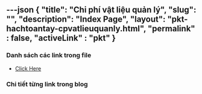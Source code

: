 ---json
{
    "title": "Chi phí vật liệu quản lý",
    "slug": "",
    "description": "Index Page",
    "layout": "pkt-hachtoantay-cpvatlieuquanly.html",
    "permalink" : false,
    "activeLink" : "pkt"
}
---


### Danh sách các link trong file
- [Click Here](./blog-list.html)

### Chi tiết từng link trong blog